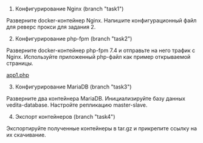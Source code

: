1. Конфигурирование Nginx (branch "task1")

Разверните docker-контейнер Nginx. Напишите конфигурационный файл для реверс прокси для задания 2.

2. Конфигурирование php-fpm (branch "task2")

Разверните docker-контейнер php-fpm 7.4 и отправьте на него трафик с Nginx. Используйте приложенный php-файл как пример открываемой страницы.

[app1.php](https://s3-us-west-2.amazonaws.com/secure.notion-static.com/9ab24d10-5c57-4fff-9797-95d7d4935664/app1.php)

3. Конфигурирование MariaDB (branch "task3")

Разверните два контейнера MariaDB. Инициализируйте базу данных vedita-database. Настройте репликацию master-slave.

4. Экспорт контейнеров (branch "task4")

Экспортируйте полученные контейнеры в tar.gz и прикрепите ссылку на их скачивание.  
